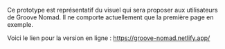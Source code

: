 Ce prototype est représentatif du visuel qui sera proposer aux utilisateurs de Groove Nomad. 
Il ne comporte actuellement que la première page en exemple. 

Voici le lien pour la version en ligne : https://groove-nomad.netlify.app/
